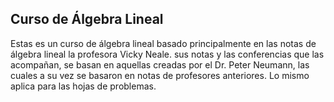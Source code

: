 ## Curso de Álgebra Lineal


Estas es un curso de álgebra lineal basado principalmente en las notas de álgebra lineal la profesora Vicky Neale. sus notas  y las conferencias que las acompañan, se basan en aquellas creadas por el Dr. Peter Neumann,
las cuales a su vez se basaron en notas de profesores anteriores. Lo mismo aplica para las hojas de problemas.
